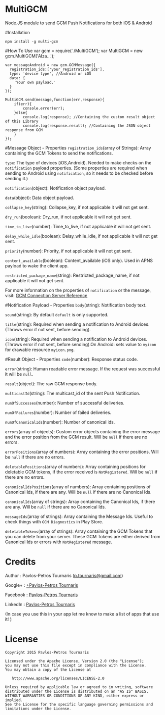 # MultiGCM
Node.JS module to send GCM Push Notifications for both iOS &amp; Android

#Installation

`npm install -g multi-gcm`

#How To Use
    var gcm = require('./MultiGCM');
    var MultiGCM = new gcm.MultiGCM('AIza...');
  
    var messageAndroid = new gcm.GCMMessage({
      registration_ids:['your_registration_ids'],
      type: 'device type', //Android or iOS
      data: {
        'Your own payload.'
      }
    });
  
    MultiGCM.send(message,function(err,response){
        if(err){
            console.error(err);
        }else{
            console.log(response); //Containing the custom result object of this Library
            console.log(response.result); //Containing the JSON object response from GCM
        }
    });
    
#Message Object - Properties
`registration_ids`(array of Strings): Array containing the GCM Tokens to send the notifications.

`type`: The type of devices (iOS,Android). Needed to make checks on the `notification` payload properties. (Some properties are required when sending to Android using `notification`, so it needs to be checked before sending it.)

`notification`(object): Notification object payload.

`data`(object): Data object payload.

`collapse_key`(string): Collapse_key, if not applicable it will not get sent.

`dry_run`(boolean): Dry_run, if not applicable it will not get sent.

`time_to_live`(number): Time_to_live, if not applicable it will not get sent.

`delay_while_idle`(boolean): Delay_while_idle, if not applicable it will not get sent.

`priority`(number): Priority, if not applicable it will not get sent.

`content_available`(boolean): Content_available (iOS only). Used in APNS payload to wake the client app.

`restricted_package_name`(string): Restricted_package_name, if not applicable it will not get sent.

For more information on the properties of `notification` or the message, visit: [GCM Connection Server Reference](https://developers.google.com/cloud-messaging/server-ref)

#Notification Payload - Properties
`body`(string): Notification body text.

`sound`(string): By default `default` is only supported.

`title`(string): Required when sending a notification to Android devices. (Throws error if not sent, before sending).

`icon`(string): Required when sending a notification to Android devices. (Throws error if not sent, before sending).On Android: sets value to `myicon` for drawable resource `myicon.png`.

#Result Object - Properties
`code`(number): Response status code.

`error`(string): Human readable error message. If the request was successful it will be `null`.

`result`(object): The raw GCM response body.

`multicastId`(string): The multicast_id of the sent Push Notification.

`numOfSuccesses`(number): Number of successful deliveries.

`numOfFailures`(number): Number of failed deliveries.

`numOfCanonicalIds`(number): Number of canonical ids.

`errors`(array of objects): Custom error objects containing the error message and the error position from the GCM result. Will be `null` if there are no errors.

`errorPositions`(array of numbers): Array containing the error positions. Will be `null` if there are no errors.

`deletablePositions`(array of numbers): Array containing positions for deletable GCM tokens, if the error received is `NotRegistered`. Will be `null` if there are no errors.

`canonicalIdsPositions`(array of numbers): Array containing positions of Canonical Ids, if there are any. Will be `null` if there are no Canonical Ids.

`canonicalIds`(array of strings): Array containing the Canonical Ids, if there are any. Will be `null` if there are no Canonical Ids.

`messageIds`(array of strings): Array containing the Message Ids. Useful to check things with `GCM Diagnostics` in Play Store.

`deletableTokens`(array of strings): Array containing the GCM Tokens that you can delete from your server. These GCM Tokens are either derived from Canonical Ids or errors with `NotRegistered` message.

Credits
=======
Author : Pavlos-Petros Tournaris (p.tournaris@gmail.com)

Google+ : [+Pavlos-Petros Tournaris](https://plus.google.com/u/0/+PavlosPetrosTournaris/)

Facebook : [Pavlos-Petros Tournaris](https://www.facebook.com/pavlospt)

LinkedIn : [Pavlos-Petros Tournaris](https://www.linkedin.com/pub/pavlos-petros-tournaris/44/abb/218)

(In case you use this in your app let me know to make a list of apps that use it! )


License
=======

    Copyright 2015 Pavlos-Petros Tournaris

    Licensed under the Apache License, Version 2.0 (the "License");
    you may not use this file except in compliance with the License.
    You may obtain a copy of the License at
    
       http://www.apache.org/licenses/LICENSE-2.0
    
    Unless required by applicable law or agreed to in writing, software
    distributed under the License is distributed on an "AS IS" BASIS,
    WITHOUT WARRANTIES OR CONDITIONS OF ANY KIND, either express or implied.
    See the License for the specific language governing permissions and
    limitations under the License.


